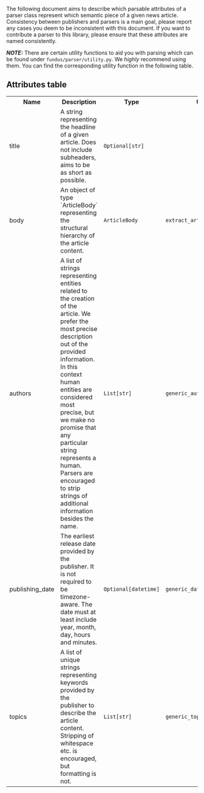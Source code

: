 The following document aims to describe which parsable attributes of a parser class represent which semantic piece of a
given news article.
Consistency between publishers and parsers is a main goal, please report any cases you deem to be inconsistent with this
document.
If you want to contribute a parser to this library, please ensure that these attributes are named consistently.

**_NOTE:_** There are certain utility functions to aid you with parsing which can be found
under `fundus/parser/utility.py`.
We *highly* recommend using them.
You can find the corresponding utility function in the following table.

## Attributes table

<table class="annotations">
    <tr>
        <th>Name</th>
        <th>Description</th>
        <th>Type</th>
        <th>Utility function</th>
    </tr>
    <tr>
        <td>title</td>
        <td>A string representing the headline of a given article.
            Does not include subheaders, aims to be as short as possible.</td>
        <td><code>Optional[str]</code></td>
        <td><code>&#160;</code></td>
    </tr>
    <tr>
        <td>body</td>
        <td>An object of type `ArticleBody` representing the structural hierarchy of the article content.</td>
        <td><code>ArticleBody</code></td>
        <td><code>extract_article_body_with_selector</code></td>
    </tr>
    <tr>
        <td>authors</td>
        <td>A list of strings representing entities related to the creation of the article.
            We prefer the most precise description out of the provided information. In this context human entities
            are considered most precise, but we make no promise that any particular string represents a
            human. Parsers are encouraged to strip strings of additional information besides the name.</td>
        <td><code>List[str]</code></td>
        <td><code>generic_author_parsing</code></td>
    </tr>
    <tr>
        <td>publishing_date</td>
        <td>The earliest release date provided by the publisher. It is not required to be timezone-aware.
            The date must at least include year, month, day, hours and minutes.</td>
        <td><code>Optional[datetime]</code></td>
        <td><code>generic_date_parsing</code></td>
    </tr>
    <tr>
        <td>topics</td>
        <td>A list of unique strings representing keywords provided by the publisher to describe the article content.
            Stripping of whitespace etc. is encouraged, but formatting is not.</td>
        <td><code>List[str]</code></td>
        <td><code>generic_topic_parsing</code></td>
    </tr>
</table>
